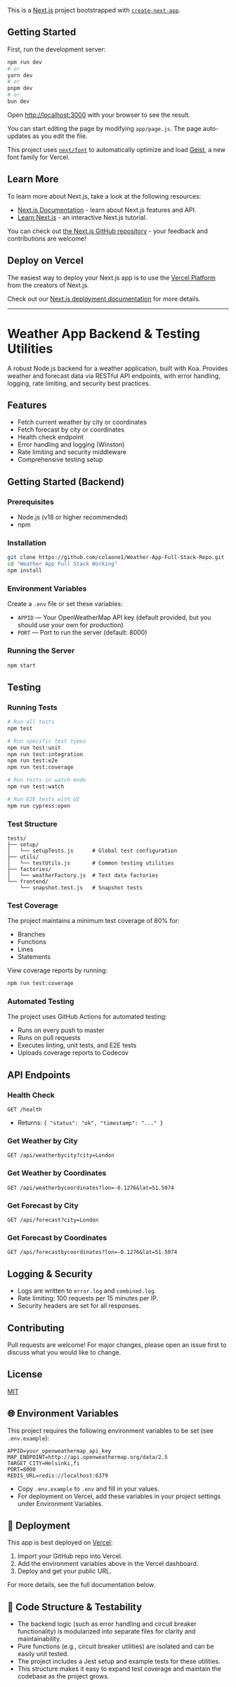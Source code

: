 This is a [Next.js](https://nextjs.org) project bootstrapped with [`create-next-app`](https://github.com/vercel/next.js/tree/canary/packages/create-next-app).

## Getting Started

First, run the development server:

```bash
npm run dev
# or
yarn dev
# or
pnpm dev
# or
bun dev
```

Open [http://localhost:3000](http://localhost:3000) with your browser to see the result.

You can start editing the page by modifying `app/page.js`. The page auto-updates as you edit the file.

This project uses [`next/font`](https://nextjs.org/docs/app/building-your-application/optimizing/fonts) to automatically optimize and load [Geist](https://vercel.com/font), a new font family for Vercel.

## Learn More

To learn more about Next.js, take a look at the following resources:

- [Next.js Documentation](https://nextjs.org/docs) - learn about Next.js features and API.
- [Learn Next.js](https://nextjs.org/learn) - an interactive Next.js tutorial.

You can check out [the Next.js GitHub repository](https://github.com/vercel/next.js) - your feedback and contributions are welcome!

## Deploy on Vercel

The easiest way to deploy your Next.js app is to use the [Vercel Platform](https://vercel.com/new?utm_medium=default-template&filter=next.js&utm_source=create-next-app&utm_campaign=create-next-app-readme) from the creators of Next.js.

Check out our [Next.js deployment documentation](https://nextjs.org/docs/app/building-your-application/deploying) for more details.

---

# Weather App Backend & Testing Utilities

A robust Node.js backend for a weather application, built with Koa. Provides weather and forecast data via RESTful API endpoints, with error handling, logging, rate limiting, and security best practices.

## Features
- Fetch current weather by city or coordinates
- Fetch forecast by city or coordinates
- Health check endpoint
- Error handling and logging (Winston)
- Rate limiting and security middleware
- Comprehensive testing setup

## Getting Started (Backend)

### Prerequisites
- Node.js (v18 or higher recommended)
- npm

### Installation
```sh
git clone https://github.com/colaone1/Weather-App-Full-Stack-Repo.git
cd "Weather App Full Stack Working"
npm install
```

### Environment Variables
Create a `.env` file or set these variables:
- `APPID` — Your OpenWeatherMap API key (default provided, but you should use your own for production)
- `PORT` — Port to run the server (default: 8000)

### Running the Server
```sh
npm start
```

## Testing

### Running Tests
```sh
# Run all tests
npm test

# Run specific test types
npm run test:unit
npm run test:integration
npm run test:e2e
npm run test:coverage

# Run tests in watch mode
npm run test:watch

# Run E2E tests with UI
npm run cypress:open
```

### Test Structure
```
tests/
├── setup/
│   └── setupTests.js      # Global test configuration
├── utils/
│   └── testUtils.js       # Common testing utilities
├── factories/
│   └── weatherFactory.js  # Test data factories
└── frontend/
    └── snapshot.test.js   # Snapshot tests
```

### Test Coverage
The project maintains a minimum test coverage of 80% for:
- Branches
- Functions
- Lines
- Statements

View coverage reports by running:
```sh
npm run test:coverage
```

### Automated Testing
The project uses GitHub Actions for automated testing:
- Runs on every push to master
- Runs on pull requests
- Executes linting, unit tests, and E2E tests
- Uploads coverage reports to Codecov

## API Endpoints

### Health Check
`GET /health`
- Returns: `{ "status": "ok", "timestamp": "..." }`

### Get Weather by City
`GET /api/weatherbycity?city=London`

### Get Weather by Coordinates
`GET /api/weatherbycoordinates?lon=-0.1276&lat=51.5074`

### Get Forecast by City
`GET /api/forecast?city=London`

### Get Forecast by Coordinates
`GET /api/forecastbycoordinates?lon=-0.1276&lat=51.5074`

## Logging & Security
- Logs are written to `error.log` and `combined.log`.
- Rate limiting: 100 requests per 15 minutes per IP.
- Security headers are set for all responses.

## Contributing
Pull requests are welcome! For major changes, please open an issue first to discuss what you would like to change.

## License
[MIT](LICENSE)

## 🌐 Environment Variables

This project requires the following environment variables to be set (see `.env.example`):

```
APPID=your_openweathermap_api_key
MAP_ENDPOINT=http://api.openweathermap.org/data/2.5
TARGET_CITY=Helsinki,fi
PORT=8000
REDIS_URL=redis://localhost:6379
```

- Copy `.env.example` to `.env` and fill in your values.
- For deployment on Vercel, add these variables in your project settings under Environment Variables.

## 🚀 Deployment

This app is best deployed on [Vercel](https://vercel.com/):
1. Import your GitHub repo into Vercel.
2. Add the environment variables above in the Vercel dashboard.
3. Deploy and get your public URL.

For more details, see the full documentation below.

## 🧩 Code Structure & Testability

- The backend logic (such as error handling and circuit breaker functionality) is modularized into separate files for clarity and maintainability.
- Pure functions (e.g., circuit breaker utilities) are isolated and can be easily unit tested.
- The project includes a Jest setup and example tests for these utilities.
- This structure makes it easy to expand test coverage and maintain the codebase as the project grows.
